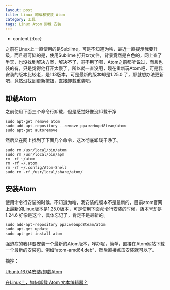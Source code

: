 ```yaml
---
layout: post
title: Linux 卸载和安装 Atom
category: 工具
tags: Linux Atom 卸载 安装
---
```


* content
{:toc}

之前在Linux上一直使用的是Sublime，可是不知道为啥，最近一直提示我要升级，而且最可恼的是，使用Sublime 打开txt文件，背景竟然是白色的，网上查了半天，也没找到解决方案，解决不了，哥不用了呗，Atom之前都听说过，而且也装的有，只是觉得他打开太慢了，所以就一直没用，现在重新玩Atom吧，可是我安装的版本比较老，是1.13版本，可是最新的版本却是1.25.0 了，那就想办法更新吧，竟然没找到更新按钮，直接卸载重装吧。

## 卸载Atom
之前使用下面三个命令行卸载，但是感觉好像没卸载干净
```
sudo apt-get remove atom
sudo add-apt-repository --remove ppa:webupd8team/atom
sudo apt-get autoremove
```

然后又在网上找到了下面几个命令，这次彻底卸载干净了。
```
sudo rm /usr/local/bin/atom
sudo rm /usr/local/bin/apm
rm -rf ~/atom
rm -rf ~/.atom
rm -rf ~/.config/Atom-Shell
sudo rm -rf /usr/local/share/atom/

```
## 安装Atom

使用命令行安装的时候，不知道为啥，我安装的版本不是最新的，目前atom官网上最新的Linux版本是1.25.0版本，可是使用下面命令行安装的时候，版本号却是 1.24.6 好像是这个，具体忘记了，肯定不是最新的。

```
sudo add-apt-repository ppa:webupd8team/atom  
sudo apt-get update  
sudo apt-get install atom  
```
强迫症的我非要安装一个最新的Atom版本，咋办呢，简单，直接在Atom网站下载一个最新的安装包。例如“atom-amd64.deb”，然后直接点击安装就可以了。

摘抄：

[Ubuntu16.04安装/卸载Atom](http://blog.csdn.net/bleachswh/article/details/51684821)

[在Linux上，如何卸载 Atom 文本编辑器？](https://ask.helplib.com/atom-editor/post_1052428)
